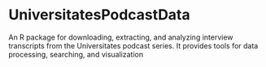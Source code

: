 # UniversitatesPodcastData
An R package for downloading, extracting, and analyzing interview transcripts from the Universitates podcast series. It provides tools for data processing, searching, and visualization
